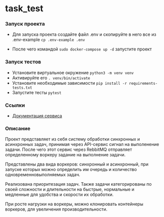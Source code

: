 # task_test


### Запуск проекта

- Для запуска проекта создайте файл .env и скопируйте в него все из
     .env-example ```cp .env-example .env```

- После чего командой ```sudo docker-compose up -d``` запустите проект


### Запуск тестов

- Установите виртуальное окружение ```python3 -m venv venv```
- Активируйте его ```. venv/bin/activate```
- Установите необходимые зависимости ```pip install -r requirements-tests.txt```
- Запустите тесты ```pytest```

### Ссылки

- [Документация сервиса](http://localhost/api/docs)

### Описание

Проект представляет из себя систему обработки синхронных и асинхронных задач, 
принимая через API-сервис сигнал на выполенение задачи. После чего этот сервис 
через RebbitMQ отправляет определенному воркеру задание на выполнение задачи.

Представлены два вида воркеров: синхронный и асинхронный, при запуске которых 
можно определить им очередь и количество одновременновыполняемых задач.

Реализована приоритезация задач. Также задачи категорированы по своей сложности 
и длительности на быстрые, нормальные и медленные для удобства и скорости их 
обработки.

При росте нагрузки на воркеры, можно клонировать контейнеры воркеров, для увеличения производительности.
